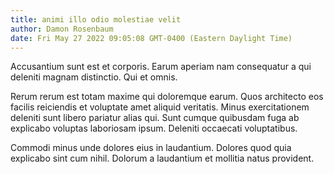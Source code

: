 ```yaml
---
title: animi illo odio molestiae velit
author: Damon Rosenbaum
date: Fri May 27 2022 09:05:08 GMT-0400 (Eastern Daylight Time)
---
```

Accusantium sunt est et corporis. Earum aperiam nam consequatur a qui deleniti magnam distinctio. Qui et omnis.

 Rerum rerum est totam maxime qui doloremque earum. Quos architecto eos facilis reiciendis et voluptate amet aliquid veritatis. Minus exercitationem deleniti sunt libero pariatur alias qui. Sunt cumque quibusdam fuga ab explicabo voluptas laboriosam ipsum. Deleniti occaecati voluptatibus.

 Commodi minus unde dolores eius in laudantium. Dolores quod quia explicabo sint cum nihil. Dolorum a laudantium et mollitia natus provident.